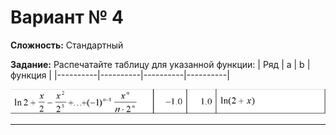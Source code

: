 # Вариант № 4
**Сложность:** Стандартный

**Задание:**  Распечатайте таблицу для указанной функции:
| Ряд | a | b | функция |
|----------|----------|----------|----------|

![Alt text](../../pic/4.png)

---